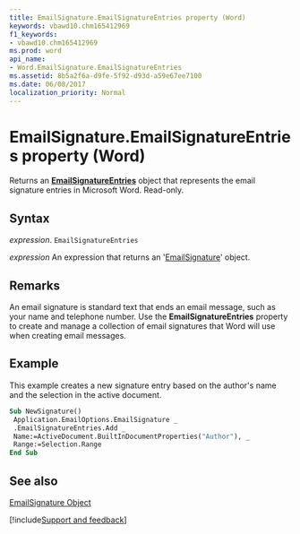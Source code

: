 ```yaml
---
title: EmailSignature.EmailSignatureEntries property (Word)
keywords: vbawd10.chm165412969
f1_keywords:
- vbawd10.chm165412969
ms.prod: word
api_name:
- Word.EmailSignature.EmailSignatureEntries
ms.assetid: 8b5a2f6a-d9fe-5f92-d93d-a59e67ee7100
ms.date: 06/08/2017
localization_priority: Normal
---
```



# EmailSignature.EmailSignatureEntries property (Word)

Returns an  **[EmailSignatureEntries](Word.EmailSignatureEntries.md)** object that represents the email signature entries in Microsoft Word. Read-only.


## Syntax

_expression_. `EmailSignatureEntries`

 _expression_ An expression that returns an '[EmailSignature](Word.EmailSignature.md)' object.


## Remarks

An email signature is standard text that ends an email message, such as your name and telephone number. Use the  **EmailSignatureEntries** property to create and manage a collection of email signatures that Word will use when creating email messages.


## Example

This example creates a new signature entry based on the author's name and the selection in the active document.


```vb
Sub NewSignature() 
 Application.EmailOptions.EmailSignature _ 
 .EmailSignatureEntries.Add _ 
 Name:=ActiveDocument.BuiltInDocumentProperties("Author"), _ 
 Range:=Selection.Range 
End Sub
```


## See also


[EmailSignature Object](Word.EmailSignature.md)

[!include[Support and feedback](~/includes/feedback-boilerplate.md)]